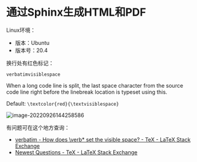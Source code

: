 # 通过Sphinx生成HTML和PDF

Linux环境：

* 版本：Ubuntu
* 版本号：20.4

换行处有红色标记：

```
verbatimvisiblespace
```

When a long code line is split, the last space character from the source code line right before the linebreak location is typeset using this.

Default: `\textcolor{red}{\textvisiblespace}`

![image-20220926144258586](C:\Users\杜瑶瑶\AppData\Roaming\Typora\typora-user-images\image-20220926144258586.png)

有问题可在这个地方查询：

* [verbatim - How does \verb* set the visible space? - TeX - LaTeX Stack Exchange](https://tex.stackexchange.com/questions/448103/how-does-verb-set-the-visible-space)
* [Newest Questions - TeX - LaTeX Stack Exchange](https://tex.stackexchange.com/questions)